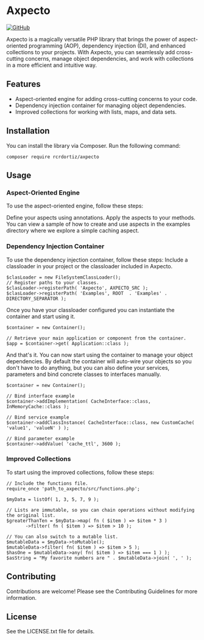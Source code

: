 # Axpecto

[![GitHub](https://img.shields.io/github/license/JsonMapper/JsonMapper)](https://choosealicense.com/licenses/mit/)

Axpecto is a magically versatile PHP library that brings the power of aspect-oriented programming (AOP), dependency injection (DI), and enhanced collections to your projects. With Axpecto, you can seamlessly add cross-cutting concerns, manage object dependencies, and work with collections in a more efficient and intuitive way.



## Features

- Aspect-oriented engine for adding cross-cutting concerns to your code.
- Dependency injection container for managing object dependencies.
- Improved collections for working with lists, maps, and data sets.

## Installation

You can install the library via Composer. Run the following command:

```
composer require rcrdortiz/axpecto
```

## Usage
### Aspect-Oriented Engine
To use the aspect-oriented engine, follow these steps:

Define your aspects using annotations.
Apply the aspects to your methods.
You can view a sample of how to create and use aspects in the examples directory where we explore a simple caching aspect.

### Dependency Injection Container
To use the dependency injection container, follow these steps:
Include a classloader in your project or the classloader included in Axpecto.

``` 
$clasLoader = new FileSystemClassLoader();
// Register paths to your classes.
$clasLoader->registerPath( 'Axpecto', AXPECTO_SRC );
$clasLoader->registerPath( 'Examples', ROOT  . 'Examples' . DIRECTORY_SEPARATOR );
```

Once you have your classloader configured you can instantiate the container and start using it.

```
$container = new Container();

// Retrieve your main application or component from the container.
$app = $container->get( Application::class );
```

And that's it. You can now start using the container to manage your object dependencies.
By default the container will auto-wire your objects so you don't have to do anything, but you can also define your services, parameters and bind concrete classes to interfaces manually.

````
$container = new Container();
 
// Bind interface example
$container->addImplementation( CacheInterface::class, InMemoryCache::class );

// Bind service example
$container->addClassInstance( CacheInterface::class, new CustomCache( 'value1', 'valueN' ) );

// Bind parameter example
$container->addValue( 'cache_ttl', 3600 );
````

### Improved Collections
To start using the improved collections, follow these steps:

```
// Include the functions file.
require_once 'path_to_axpecto/src/functions.php';

$myData = listOf( 1, 3, 5, 7, 9 );

// Lists are immutable, so you can chain operations without modifying the original list.
$greaterThanTen = $myData->map( fn ( $item ) => $item * 3 )
       ->filter( fn ( $item ) => $item > 10 );

// You can also switch to a mutable list.
$mutableData = $myData->toMutable();
$mutableData->filter( fn( $item ) => $item > 5 );
$hasOne = $mutableData->any( fn( $item ) => $item === 1 ) );
$asString = "My favorite numbers are " . $mutableData->join( ', ' );
```


## Contributing
Contributions are welcome! Please see the Contributing Guidelines for more information.

## License
See the LICENSE.txt file for details.

